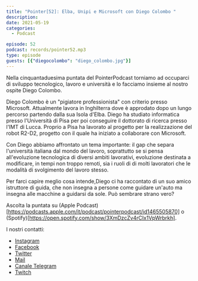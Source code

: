 ```yaml
---
title: "Pointer[52]: Elba, Unipi e Microsoft con Diego Colombo "
description:
date: 2021-05-19
categories:
  - Podcast

episode: 52
podcast: records/pointer52.mp3
type: episode
guests: [{"diegocolombo": "diego_colombo.jpg"}]
---
```


Nella cinquantaduesima puntata del PointerPodcast torniamo ad occuparci di sviluppo tecnologico, lavoro e università e lo facciamo insieme al nostro ospite Diego Colombo.

Diego Colombo è un "pigiatore professionista" con criterio presso Microsoft. Attualmente lavora in Inghilterra dove è approdato dopo un lungo percorso partendo dalla sua Isola d'Elba. 
Diego ha studiato informatica presso l'Università di Pisa per poi conseguire il dottorato di ricerca presso l'IMT di Lucca. Proprio a Pisa ha lavorato al progetto per la realizzazione del robot R2-D2, progetto con il quale ha iniziato a collaborare con Microsoft.

Con Diego abbiamo affrontato un tema importante: il gap che separa l'università italiana dal mondo del lavoro, soprattutto se si pensa all'evoluzione tecnologica di diversi ambiti lavorativi, evoluzione destinata a modificare, in tempi non troppo remoti, sia i ruoli di di molti lavoratori che le modalità di svolgimento del lavoro stesso.

Per farci capire meglio cosa intende,Diego ci ha raccontato di un suo amico istruttore di guida, che non insegna a persone come guidare un'auto ma insegna alle macchine a guidarsi da sole. Può sembrare strano vero?


Ascolta la puntata su (Apple Podcast)[https://podcasts.apple.com/it/podcast/pointerpodcast/id1465505870] o (Spotify)[https://open.spotify.com/show/3XmDzcZv4rCIx1VpWrbrkh].

I nostri contatti:

- [Instagram](https://www.instagram.com/pointerpodcast/)
- [Facebook](https://www.facebook.com/pointerPodcast/)
- [Twitter](https://twitter.com/PointerPodcast)
- [Mail](info@pointerpodcast.it)
- [Canale Telegram](https://t.me/PointerPodcast)
- [Twitch](https://www.twitch.tv/pointerpodcast)

